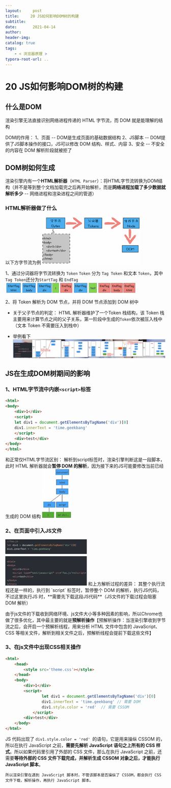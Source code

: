 ```yaml
---
layout:     post
title:     20 JS如何影响DOM树的构建
subtitle:  
date:       2021-04-14
author:     
header-img: 
catalog: true
tags:
    - < 浏览器原理 >
typora-root-url: ..
---
```



# 20 JS如何影响DOM树的构建

## 什么是DOM
渲染引擎无法直接识别网络进程传递的 HTML 字节流，而 DOM 就是能理解的结构

DOM的作用：
1、页面 -- DOM是生成页面的基础数据结构
2、JS脚本 -- DOM提供了JS脚本操作的接口，JS可以修改 DOM 结构、样式、内容
3、安全 -- 不安全的内容在 DOM 解析阶段就被拒了

## DOM树如何生成
渲染引擎内有一个**HTML解析器**（`HTML Parser`）：将HTML字节流转换为DOM结构（并不是等到整个文档加载完之后再开始解析，而是**网络进程加载了多少数据就解析多少** -- 网络进程和渲染进程之间的管道）

### HTML解析器做了什么

以下方字节流为例
<img src="/../img/assets_2019/image-20210414213421072.png" alt="image-20210414213421072" style="zoom:30%;" />

1、通过分词器将字节流转换为 `Token`
`Token` 分为 `Tag Token` 和文本 `Token`，其中`Tag Token`还分为`StartTag` 和 `EndTag`
<img src="/../img/assets_2019/image-20210414213451895.png" alt="image-20210414213451895" style="zoom:40%;" />

2、将 Token 解析为 DOM 节点，并将 DOM 节点添加到 DOM 树中
-   关于父子节点的判定：
HTML 解析器维护了一个Token 栈结构，该 Token 栈主要用来计算节点之间的父子关系，第一阶段中生成的`Token`依次被压入栈中（文本 Token 不需要压入到栈中）

-   举例看下
![image-20210414213526880](/../img/assets_2019/image-20210414213526880.png)

## JS在生成DOM树期间的影响
### 1、HTML字节流中内嵌`<script>`标签
```html
<html>
<body>
    <div>1</div>
    <script>
    let div1 = document.getElementsByTagName('div')[0]
    div1.innerText = 'time.geekbang'
    </script>
    <div>test</div>
</body>
</html>
```
和正常仅HTML字节流区别：
解析到script标签时，渲染引擎判断这是一段脚本，此时 HTML 解析器就会**暂停 DOM 的解析**，因为接下来的JS可能要修改当前已经生成的 DOM 结构
<img src="/../img/assets_2019/image-20210414213620767.png" alt="image-20210414213620767" style="zoom:15%;" />

### 2、在页面中引入JS文件
<img src="/../img/assets_2019/image-20210414213702040.png" alt="image-20210414213702040" style="zoom:25%;" />
和上方解析过程的差异：
其整个执行流程还是一样的，执行到 `script` 标签时，暂停整个 DOM 的解析，执行JS代码，不过这里执行JS 时，**需要先下载这段JS代码**（JS文件的下载过程会阻塞 DOM 解析）

由于js文件的下载收到网络环境、js文件大小等多种因素的影响，所以Chrome也做了很多优化，其中最主要的就是**预解析操作**【预解析操作：当渲染引擎收到字节流之后，会开启一个预解析线程，用来分析 HTML 文件中包含的 JavaScript、CSS 等相关文件，解析到相关文件之后，预解析线程会提前下载这些文件】

### 3、在js文件中出现CSS相关操作
```html
<html>
    <head>
        <style src='theme.css'></style>
    </head>
    <body>
        <div>1</div>
        <script>
                let div1 = document.getElementsByTagName('div')[0]
                div1.innerText = 'time.geekbang' // 需要 DOM
                div1.style.color = 'red'  // 需要 CSSOM
            </script>
        <div>test</div>
    </body>
</html>
```
JS 代码出现了 `div1.style.color = 'red' `的语句，它是用来操纵 CSSOM 的，所以在执行 JavaScript 之前，**需要先解析 JavaScript 语句之上所有的 CSS 样式**。所以如果代码里引用了外部的 CSS 文件，那么在执行 JavaScript 之前，还需要**等待外部的 CSS 文件下载完成，并解析生成 CSSOM 对象之后，才能执行 JavaScript 脚本**。

    所以渲染引擎在遇到 JavaScript 脚本时，不管该脚本是否操纵了 CSSOM，都会执行 CSS 文件下载，解析操作，再执行 JavaScript 脚本。